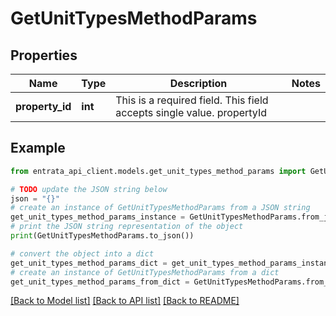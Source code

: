 # GetUnitTypesMethodParams


## Properties

Name | Type | Description | Notes
------------ | ------------- | ------------- | -------------
**property_id** | **int** | This is a required field. This field accepts single value. propertyId | 

## Example

```python
from entrata_api_client.models.get_unit_types_method_params import GetUnitTypesMethodParams

# TODO update the JSON string below
json = "{}"
# create an instance of GetUnitTypesMethodParams from a JSON string
get_unit_types_method_params_instance = GetUnitTypesMethodParams.from_json(json)
# print the JSON string representation of the object
print(GetUnitTypesMethodParams.to_json())

# convert the object into a dict
get_unit_types_method_params_dict = get_unit_types_method_params_instance.to_dict()
# create an instance of GetUnitTypesMethodParams from a dict
get_unit_types_method_params_from_dict = GetUnitTypesMethodParams.from_dict(get_unit_types_method_params_dict)
```
[[Back to Model list]](../README.md#documentation-for-models) [[Back to API list]](../README.md#documentation-for-api-endpoints) [[Back to README]](../README.md)


